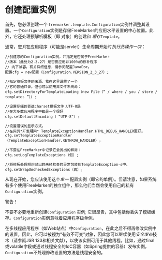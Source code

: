 # 创建配置实例

首先，您必须创建一个 `freemarker.template.Configuration`实例并调整其设置。一个`Configuration`实例是存储FreeMarker的应用水平设置的中心位置。此外，它还处理预解析模板（即 对象）的创建和 *缓存*`Template`。

通常，您*只*在应用程序（可能是servlet）生命周期开始时*执行此操作一次*：

```
//创建您的Configuration实例，并指定是否属于FreeMarker
//版本（此处为2.3.27）是否要应用非100％的修补程序
// 向下兼容。有关详细信息，请参阅配置JavaDoc。
配置cfg = new配置（Configuration.VERSION_2_3_27）;

//指定模板文件的来源。我在这里设置了一个
//它的普通目录，但也可以使用非文件系统源：
cfg.setDirectoryForTemplateLoading（new File（“ / where / you / store / templates ”））;

//设置存储的首选charset模板文件.UTF-8是
//在大多数应用程序中都是一个很好
cfg.setDefaultEncoding（ “UTF-8”）;

//设置错误的显示方式。
//在网页*开发期间* TemplateExceptionHandler.HTML_DEBUG_HANDLER更好。
cfg.setTemplateExceptionHandler（TemplateExceptionHandler.RETHROW_HANDLER）;

//不要在FreeMarker中记录它会抛出的异常：
cfg.setLogTemplateExceptions（假）;

//将模板处理期间抛出的未经检查的异常包装到TemplateException-s中。
cfg.setWrapUncheckedExceptions（真）;
```

从现在开始，您应该使用这个*单一* 配置实例（即它的单例）。但请注意，如果系统有多个使用FreeMarker的独立组件，那么他们当然会使用自己的私有 `Configuration`实例。

警告！

不要不必要地重新创建`Configuration` 实例; 它很昂贵，其中包括你丢失了模板缓存。`Configuration`实例意味着应用程序级单例。

在多线程应用程序（如Web站点）中`Configuration`，在此之后不得再修改实例中的设置。因此，它可以被视为“有效不可变”对象，因此您可以继续使用*安全发布*技术（请参阅JSR 133和相关文献），以使该实例可用于其他线程。比如，通过final或volatile字段或通过线程安全的IoC容器（如Spring提供的容器）发布实例。 `Configuration`不处理修改设置的方法是线程安全的。
